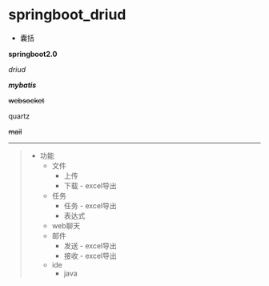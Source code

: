 # springboot_driud
* 囊括

**springboot2.0**

*driud*

***mybatis***

~~websocket~~

quartz

~~mail~~

***

> * 功能
>    * 文件
>        * 上传
>        * 下载 - excel导出
>    * 任务
>        * 任务 - excel导出
>        * 表达式
>    * web聊天
>    * 邮件
>        * 发送 - excel导出
>        * 接收 - excel导出
>    * ide
>        * java